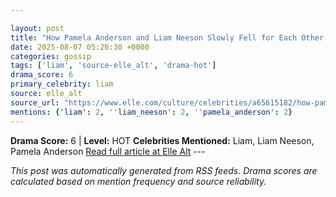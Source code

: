 ```yaml
---

layout: post
title: "How Pamela Anderson and Liam Neeson Slowly Fell for Each Other: He Was ‘Smitten’ From the Start"
date: 2025-08-07 05:26:30 +0000
categories: gossip
tags: ['liam', 'source-elle_alt', 'drama-hot']
drama_score: 6
primary_celebrity: liam
source: elle_alt
source_url: "https://www.elle.com/culture/celebrities/a65615182/how-pamela-anderson-liam-neeson-fell-in-love/"
mentions: {'liam': 2, ''liam_neeson': 2, ''pamela_anderson': 2}
---
```


**Drama Score:** 6 | **Level:** HOT **Celebrities Mentioned:** Liam, Liam Neeson, Pamela Anderson [Read full article at Elle Alt](https://www.elle.com/culture/celebrities/a65615182/how-pamela-anderson-liam-neeson-fell-in-love/) --- 

*This post was automatically generated from RSS feeds. Drama scores are calculated based on mention frequency and source reliability.*